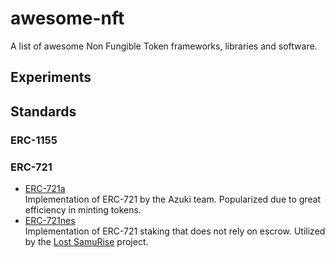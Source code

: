 # awesome-nft
A list of awesome Non Fungible Token frameworks, libraries and software.

## Experiments

## Standards

### ERC-1155

### ERC-721

* [ERC-721a](https://www.erc721a.org/)  
  Implementation of ERC-721 by the Azuki team. Popularized due to great efficiency in minting tokens.
* [ERC-721nes](https://www.erc721nes.org/)  
  Implementation of ERC-721 staking that does not rely on escrow. Utilized by the [Lost SamuRise](samurise.xyz) project.

